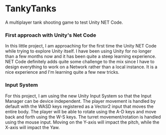 # TankyTanks
A multiplayer tank shooting game to test Unity NET Code.

### First approach with Unity's Net Code
In this little project, I am approaching for the first time the Unity NET Code while trying to explore Unity itself. I have been using Unity for no longer than a few months now and it has been quite a steep learning experience.
NET Code definitely adds quite some challenge to the mix since I have to design everything to work on a Network rather than a local instance. It is a nice experience and I'm learning quite a few new tricks.

### Input System
For this project, I am using the new Unity Input System so that the Input Manager can be device independent. The player movement is handled by default with the WASD keys registered as a Vector2 input that moves the entire body. The player will be able to rotate using the A-D keys and move back and forth using the W-S keys.
The turret movement/rotation is handled using the mouse input. Moving on the Y-axis will impact the pitch, while the X-axis will impact the Yaw.

